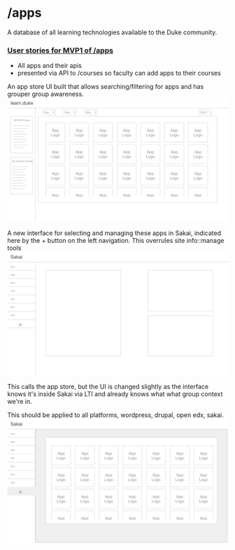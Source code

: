 # /apps

A database of all learning technologies available to the Duke community.

### [User stories for MVP1 of /apps](https://github.com/DukeLearningInnovation/learn.duke/issues?q=is%3Aopen+is%3Aissue+label%3A%22user+story%22+project%3ADukeLearningInnovation%2Flearn.duke%2F2+milestone%3AMVP1)

* All apps and their apis
* presented via API to /courses so faculty can add apps to their courses

An app store UI built that allows searching/filtering for apps and has grouper group awareness.
![](../_assets/3.png)

A new interface for selecting and managing these apps in Sakai, indicated here by the + button on the left navigation. This overrules site info::manage tools
![](../_assets/1.png)


This calls the app store, but the UI is changed slightly as the interface knows it's inside Sakai via LTI and already knows what what group context we're in.

This should be applied to all platforms, wordpress, drupal, open edx, sakai.
![](../_assets/2.png)
